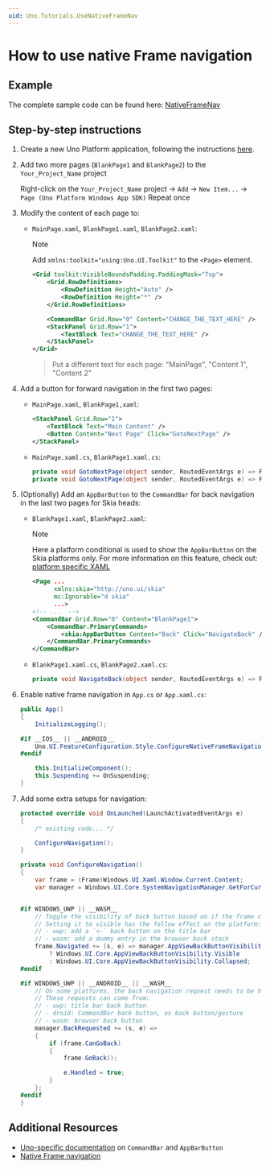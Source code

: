 ```yaml
---
uid: Uno.Tutorials.UseNativeFrameNav
---
```


# How to use native Frame navigation

## Example
The complete sample code can be found here: [NativeFrameNav](https://github.com/unoplatform/Uno.Samples/tree/master/UI/NativeFrameNav)

## Step-by-step instructions
1. Create a new Uno Platform application, following the instructions [here](../get-started.md).
2. Add two more pages (`BlankPage1` and `BlankPage2`) to the `Your_Project_Name` project

    Right-click on the `Your_Project_Name` project -> `Add` -> `New Item...` -> `Page (Uno Platform Windows App SDK)`
    Repeat once
3. Modify the content of each page to:
   - `MainPage.xaml`, `BlankPage1.xaml`, `BlankPage2.xaml`:
        > [!NOTE]
        > Add `xmlns:toolkit="using:Uno.UI.Toolkit"` to the `<Page>` element.
        ```xml
        <Grid toolkit:VisibleBoundsPadding.PaddingMask="Top">
            <Grid.RowDefinitions>
                <RowDefinition Height="Auto" />
                <RowDefinition Height="*" />
            </Grid.RowDefinitions>

            <CommandBar Grid.Row="0" Content="CHANGE_THE_TEXT_HERE" />
            <StackPanel Grid.Row="1">
                <TextBlock Text="CHANGE_THE_TEXT_HERE" />
            </StackPanel>
        </Grid>
        ```
        > Put a different text for each page: "MainPage", "Content 1", "Content 2"
4. Add a button for forward navigation in the first two pages:
    - `MainPage.xaml`, `BlankPage1,xaml`:
        ```xml
        <StackPanel Grid.Row="1">
            <TextBlock Text="Main Content" />
            <Button Content="Next Page" Click="GotoNextPage" />
        </StackPanel>
        ```
    - `MainPage.xaml.cs`, `BlankPage1.xaml.cs`:
        ```cs
        private void GotoNextPage(object sender, RoutedEventArgs e) => Frame.Navigate(typeof(BlankPage1)); // in MainPage
        private void GotoNextPage(object sender, RoutedEventArgs e) => Frame.Navigate(typeof(BlankPage2)); // in BlankPage1
        ```
5. (Optionally) Add an `AppBarButton` to the `CommandBar` for back navigation in the last two pages for Skia heads:
    - `BlankPage1.xaml`, `BlankPage2.xaml`:
        > [!NOTE]
        > Here a platform conditional is used to show the `AppBarButton` on the Skia platforms only. For more information on this feature, check out: [platform specific XAML](../platform-specific-xaml.md)
        ```xml
        <Page ...
              xmlns:skia="http://uno.ui/skia"
              mc:Ignorable="d skia"
              ...>
        <!-- ...  -->
        <CommandBar Grid.Row="0" Content="BlankPage1">
			<CommandBar.PrimaryCommands>
				<skia:AppBarButton Content="Back" Click="NavigateBack" />
			</CommandBar.PrimaryCommands>
		</CommandBar>
    - `BlankPage1.xaml.cs`, `BlankPage2.xaml.cs`:
        ```cs
        private void NavigateBack(object sender, RoutedEventArgs e) => Frame.GoBack(); // in both pages
        ```

6. Enable native frame navigation in `App.cs` or `App.xaml.cs`:
    ```cs
    public App()
    {
        InitializeLogging();

    #if __IOS__ || __ANDROID__
        Uno.UI.FeatureConfiguration.Style.ConfigureNativeFrameNavigation();
    #endif

        this.InitializeComponent();
        this.Suspending += OnSuspending;
    }
    ```
7. Add some extra setups for navigation:
    ```cs
    protected override void OnLaunched(LaunchActivatedEventArgs e)
    {
        /* existing code... */

        ConfigureNavigation();
    }

    private void ConfigureNavigation()
    {
        var frame = (Frame)Windows.UI.Xaml.Window.Current.Content;
        var manager = Windows.UI.Core.SystemNavigationManager.GetForCurrentView();


    #if WINDOWS_UWP || __WASM__
        // Toggle the visibility of back button based on if the frame can navigate back.
        // Setting it to visible has the follow effect on the platform:
        // - uwp: add a `<-` back button on the title bar
        // - wasm: add a dummy entry in the browser back stack
        frame.Navigated += (s, e) => manager.AppViewBackButtonVisibility = frame.CanGoBack
            ? Windows.UI.Core.AppViewBackButtonVisibility.Visible
            : Windows.UI.Core.AppViewBackButtonVisibility.Collapsed;
    #endif

    #if WINDOWS_UWP || __ANDROID__ || __WASM__
        // On some platforms, the back navigation request needs to be hooked up to the back navigation of the Frame.
        // These requests can come from:
        // - uwp: title bar back button
        // - droid: CommandBar back button, os back button/gesture
        // - wasm: browser back button
        manager.BackRequested += (s, e) =>
        {
            if (frame.CanGoBack)
            {
                frame.GoBack();

                e.Handled = true;
            }
        };
    #endif
    }

## Additional Resources
- [Uno-specific documentation](../controls/CommandBar.md) on `CommandBar` and `AppBarButton`
- [Native Frame navigation](../features/native-frame-nav.md)
